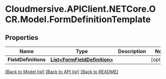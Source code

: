 # Cloudmersive.APIClient.NETCore.OCR.Model.FormDefinitionTemplate
## Properties

Name | Type | Description | Notes
------------ | ------------- | ------------- | -------------
**FieldDefinitions** | [**List&lt;FormFieldDefinition&gt;**](FormFieldDefinition.md) |  | [optional] 

[[Back to Model list]](../README.md#documentation-for-models) [[Back to API list]](../README.md#documentation-for-api-endpoints) [[Back to README]](../README.md)

